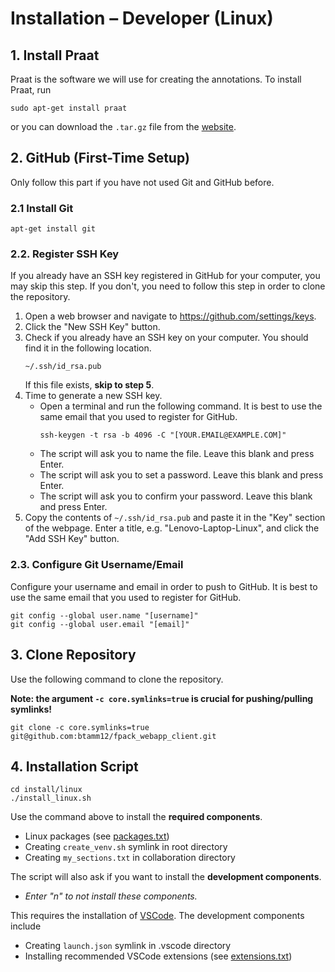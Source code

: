# Installation – Developer (Linux)

## 1. Install Praat

Praat is the software we will use for creating the annotations. To install Praat, run
```
sudo apt-get install praat
```
or you can download the `.tar.gz` file from the
[website](https://www.fon.hum.uva.nl/praat/download_linux.html).

## 2. GitHub (First-Time Setup)

Only follow this part if you have not used Git and GitHub before.

### 2.1 Install Git

```
apt-get install git
```

### 2.2. Register SSH Key
If you already have an SSH key registered in GitHub for your computer, you may skip
this step. If you don't, you need to follow this step in order to clone the
repository.

1. Open a web browser and navigate to https://github.com/settings/keys.
2. Click the "New SSH Key" button.
3. Check if you already have an SSH key on your computer. You should find it in the
   following location.
   ```
   ~/.ssh/id_rsa.pub
   ```
   If this file exists, **skip to step 5**.
4. Time to generate a new SSH key.
   - Open a terminal and run the following command.
     It is best to use the same email that you used to register for GitHub.
     ```
     ssh-keygen -t rsa -b 4096 -C "[YOUR.EMAIL@EXAMPLE.COM]"
     ```
   - The script will ask you to name the file. Leave this blank and press Enter.
   - The script will ask you to set a password. Leave this blank and press Enter.
   - The script will ask you to confirm your password. Leave this blank and press
     Enter.
5. Copy the contents of `~/.ssh/id_rsa.pub` and paste it in the "Key" section of the
   webpage. Enter a title, e.g. "Lenovo-Laptop-Linux", and click the "Add SSH Key"
   button.

### 2.3. Configure Git Username/Email

Configure your username and email in order to push to GitHub. It is best to use the
same email that you used to register for GitHub.
```
git config --global user.name "[username]"
git config --global user.email "[email]"
```

## 3. Clone Repository

Use the following command to clone the repository.

**Note: the argument `-c core.symlinks=true` is crucial for pushing/pulling symlinks!**

```
git clone -c core.symlinks=true git@github.com:btamm12/fpack_webapp_client.git
```

## 4. Installation Script

```
cd install/linux
./install_linux.sh
```

Use the command above to install the **required components**.
- Linux packages (see [packages.txt](linux_packages/packages.txt))
- Creating `create_venv.sh` symlink in root directory
- Creating `my_sections.txt` in collaboration directory

The script will also ask if you want to install the **development components**.
- *Enter "n" to not install these components.*

This requires the installation of [VSCode](https://code.visualstudio.com/download). The development components include
- Creating `launch.json` symlink in .vscode directory
- Installing recommended VSCode extensions (see [extensions.txt](../common/dev/vscode_extensions/extensions.txt))

